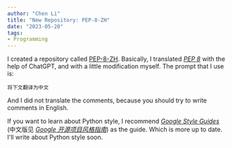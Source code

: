 ```yaml
---
author: "Chen Li"
title: "New Repository: PEP-8-ZH"
date: "2023-05-20"
tags: 
- Programming
---
```


I created a repository called [PEP-8-ZH](https://github.com/ChenLi2049/PEP-8-ZH). Basically, I translated [_PEP 8_](https://peps.python.org/pep-0008/) with the help of ChatGPT, and with a little modification myself. The prompt that I use is:

```Shell
将下文翻译为中文
```

And I did not translate the comments, because you should try to write comments in English.

If you want to learn about Python style, I recommend [_Google Style Guides_](https://google.github.io/styleguide/) (中文版见 [_Google 开源项目风格指南_](https://zh-google-styleguide.readthedocs.io/en/latest/)) as the guide. Which is more up to date. I'll write about Python style soon.
